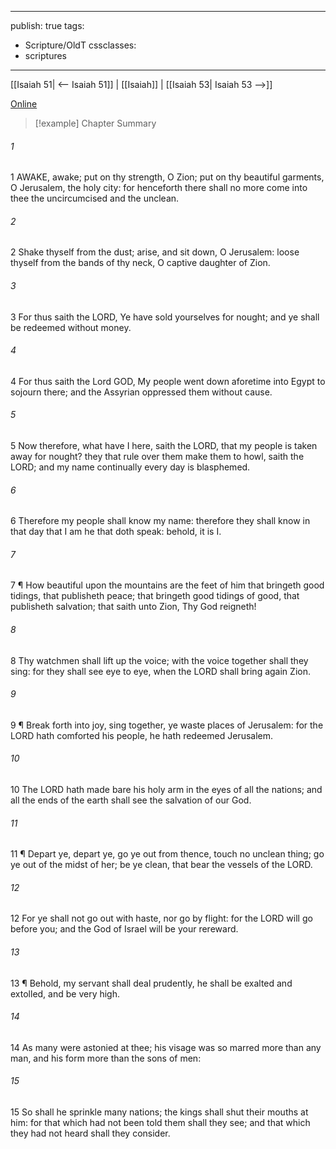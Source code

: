 

---
publish: true
tags:
  - Scripture/OldT
cssclasses:
  - scriptures
---
[[Isaiah 51| <-- Isaiah 51]] | [[Isaiah]] | [[Isaiah 53| Isaiah 53 -->]]

[Online](https://churchofjesuschrist.org/study/scriptures/ot/isa/52?lang=eng)

>[!example] Chapter Summary
>
###### 1
1 AWAKE, awake; put on thy strength, O Zion; put on thy beautiful garments, O Jerusalem, the holy city: for henceforth there shall no more come into thee the uncircumcised and the unclean.
###### 2
2 Shake thyself from the dust; arise, and sit down, O Jerusalem: loose thyself from the bands of thy neck, O captive daughter of Zion.
###### 3
3 For thus saith the LORD, Ye have sold yourselves for nought; and ye shall be redeemed without money.
###### 4
4 For thus saith the Lord GOD, My people went down aforetime into Egypt to sojourn there; and the Assyrian oppressed them without cause.
###### 5
5 Now therefore, what have I here, saith the LORD, that my people is taken away for nought?  they that rule over them make them to howl, saith the LORD; and my name continually every day is blasphemed.
###### 6
6 Therefore my people shall know my name: therefore they shall know in that day that I am he that doth speak: behold, it is I.
###### 7
7 ¶ How beautiful upon the mountains are the feet of him that bringeth good tidings, that publisheth peace; that bringeth good tidings of good, that publisheth salvation; that saith unto Zion, Thy God reigneth!
###### 8
8 Thy watchmen shall lift up the voice; with the voice together shall they sing: for they shall see eye to eye, when the LORD shall bring again Zion.
###### 9
9 ¶ Break forth into joy, sing together, ye waste places of Jerusalem: for the LORD hath comforted his people, he hath redeemed Jerusalem.
###### 10
10 The LORD hath made bare his holy arm in the eyes of all the nations; and all the ends of the earth shall see the salvation of our God.
###### 11
11 ¶ Depart ye, depart ye, go ye out from thence, touch no unclean thing; go ye out of the midst of her; be ye clean, that bear the vessels of the LORD.
###### 12
12 For ye shall not go out with haste, nor go by flight: for the LORD will go before you; and the God of Israel will be your rereward.
###### 13
13 ¶ Behold, my servant shall deal prudently, he shall be exalted and extolled, and be very high.
###### 14
14 As many were astonied at thee; his visage was so marred more than any man, and his form more than the sons of men:
###### 15
15 So shall he sprinkle many nations; the kings shall shut their mouths at him: for that which had not been told them shall they see; and that which they had not heard shall they consider.



